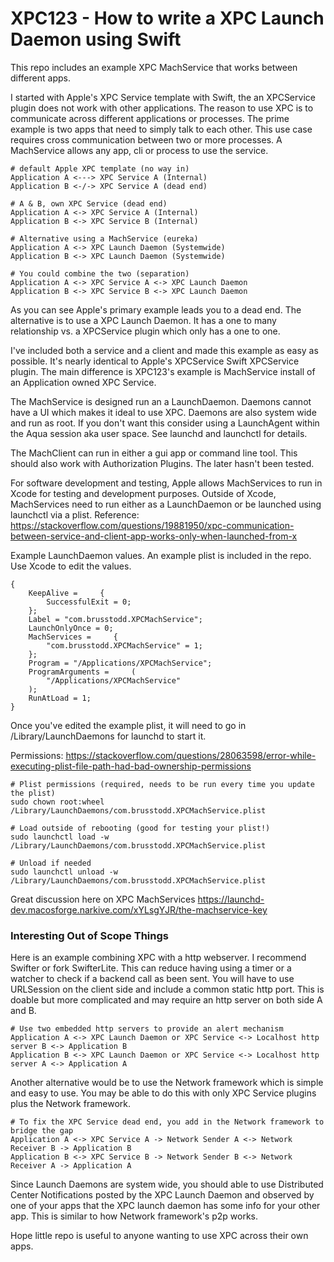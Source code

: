 # XPC123 - How to write a XPC Launch Daemon using Swift

This repo includes an example XPC MachService that works between different apps.

I started with Apple's XPC Service template with Swift, the an XPCService plugin does not work with other applications. The reason to use XPC is to communicate across different applications or processes. The prime example is two apps that need to simply talk to each other. This use case requires cross communication between two or more processes. A MachService allows any app, cli or process to use the service.

```shell
# default Apple XPC template (no way in)
Application A <---> XPC Service A (Internal)
Application B <-/-> XPC Service A (dead end)
```

```shell
# A & B, own XPC Service (dead end)
Application A <-> XPC Service A (Internal)
Application B <-> XPC Service B (Internal)
```


```shell
# Alternative using a MachService (eureka)
Application A <-> XPC Launch Daemon (Systemwide)
Application B <-> XPC Launch Daemon (Systemwide)
```

```shell
# You could combine the two (separation)
Application A <-> XPC Service A <-> XPC Launch Daemon
Application B <-> XPC Service B <-> XPC Launch Daemon
```

As you can see Apple's primary example leads you to a dead end. The alternative is to use a XPC Launch Daemon. It has a one to many relationship vs. a XPCService plugin which only has a one to one.

I've included both a service and a client and made this example as easy as possible. It's nearly identical to Apple's XPCService Swift XPCService plugin. The main difference is XPC123's example is MachService install of an Application owned XPC Service.

The MachService is designed run an a LaunchDaemon. Daemons cannot have a UI which makes it ideal to use XPC. Daemons are also system wide and run as root. If you don't want this consider using a LaunchAgent within the Aqua session aka user space. See launchd and launchctl for details.

The MachClient can run in either a gui app or command line tool. This should also work with Authorization Plugins. The later hasn't been tested. 

For software development and testing, Apple allows MachServices to run in Xcode for testing and development purposes. Outside of Xcode, MachServices need to run either as a LaunchDaemon or be launched using launchctl via a plist. Reference: https://stackoverflow.com/questions/19881950/xpc-communication-between-service-and-client-app-works-only-when-launched-from-x

Example LaunchDaemon values. An example plist is included in the repo. Use Xcode to edit the values.

```plist
{
    KeepAlive =     {
        SuccessfulExit = 0;
    };
    Label = "com.brusstodd.XPCMachService";
    LaunchOnlyOnce = 0;
    MachServices =     {
        "com.brusstodd.XPCMachService" = 1;
    };
    Program = "/Applications/XPCMachService";
    ProgramArguments =     (
        "/Applications/XPCMachService"
    );
    RunAtLoad = 1;
}
```


Once you've edited the example plist, it will need to go in /Library/LaunchDaemons for launchd to start it. 

Permissions:
https://stackoverflow.com/questions/28063598/error-while-executing-plist-file-path-had-bad-ownership-permissions

```shell
# Plist permissions (required, needs to be run every time you update the plist)
sudo chown root:wheel /Library/LaunchDaemons/com.brusstodd.XPCMachService.plist

# Load outside of rebooting (good for testing your plist!)
sudo launchctl load -w /Library/LaunchDaemons/com.brusstodd.XPCMachService.plist

# Unload if needed 
sudo launchctl unload -w /Library/LaunchDaemons/com.brusstodd.XPCMachService.plist
```

Great discussion here on XPC MachServices
https://launchd-dev.macosforge.narkive.com/xYLsgYJR/the-machservice-key


### Interesting Out of Scope Things

Here is an example combining XPC with a http webserver. I recommend Swifter or fork SwifterLite. This can reduce having using a timer or a watcher to check if a backend call as been sent. You will have to use URLSession on the client side and include a common static http port. This is doable but more complicated and may require an http server on both side A and B.

```shell
# Use two embedded http servers to provide an alert mechanism
Application A <-> XPC Launch Daemon or XPC Service <-> Localhost http server B <-> Application B
Application B <-> XPC Launch Daemon or XPC Service <-> Localhost http server A <-> Application A
```

Another alternative would be to use the Network framework which is simple and easy to use. You may be able to do this with only XPC Service plugins plus the Network framework.
```shell
# To fix the XPC Service dead end, you add in the Network framework to bridge the gap
Application A <-> XPC Service A -> Network Sender A <-> Network Receiver B -> Application B
Application B <-> XPC Service B -> Network Sender B <-> Network Receiver A -> Application A
```

Since Launch Daemons are system wide, you should able to use Distributed Center Notifications posted by the XPC Launch Daemon and observed by one of your apps that the XPC launch daemon has some info for your other app. This is similar to how Network framework's p2p works.

Hope little repo is useful to anyone wanting to use XPC across their own apps.
